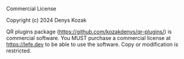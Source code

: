 Commercial License

Copyright (c) 2024 Denys Kozak

QR plugins package (https://github.com/kozakdenys/qr-plugins/) is commercial software.
You MUST purchase a commercial license at https://lefe.dev to be able to use the software.
Copy or modification is restricted.
